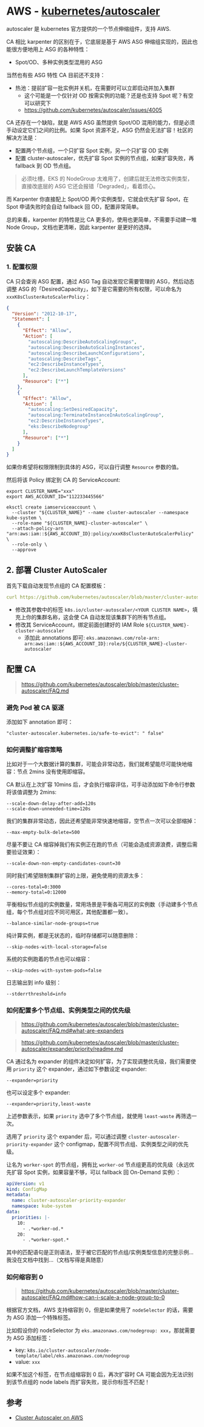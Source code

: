 # AWS - [kubernetes/autoscaler](https://github.com/kubernetes/autoscaler)

autoscaler 是 kubernetes 官方提供的一个节点伸缩组件，支持 AWS.

CA 相比 karpenter 的区别在于，它底层是基于 AWS ASG 伸缩组实现的，因此也能很方便地用上 ASG 的各种特性：

- Spot/OD、多种实例类型混用的 ASG

当然也有些 ASG 特性 CA 目前还不支持：

- 热池：提前扩容一批实例并关机，在需要时可以立即启动并加入集群
  - 这个可能是一个仅针对 OD 按需实例的功能？还是也支持 Spot 呢？有空可以研究下
  - https://github.com/kubernetes/autoscaler/issues/4005

CA 还存在一个缺陷，就是 AWS ASG 虽然提供 Spot/OD 混用的能力，但是必须手动设定它们之间的比例。如果 Spot 资源不足，ASG 仍然会无法扩容！社区的解决方法是：

- 配置两个节点组，一个只扩容 Spot 实例，另一个只扩容 OD 实例
- 配置 cluster-autoscaler，优先扩容 Spot 实例的节点组，如果扩容失败，再 fallback 到 OD 节点组。

>必须吐槽，EKS 的 NodeGroup 太难用了，创建后就无法修改实例类型，直接改底层的 ASG 它还会报错「Degraded」，看着烦心。

而 Karpenter 你直接配上 Spot/OD 两个实例类型，它就会优先扩容 Spot，在 Spot 申请失败时会自动 fallback 回 OD，配置非常简单。

总的来看，karpenter 的特性是比 CA 更多的，使用也更简单，不需要手动建一堆 Node Group，文档也更清晰，因此 karpenter 是更好的选择。

## 安装 CA

### 1. 配置权限

CA 只会查询 ASG 配置，通过 ASG Tag 自动发现它需要管理的 ASG，然后动态调整 ASG 的「DesiredCapacity」，如下是它需要的所有权限，可以命名为 `xxxK8sClusterAutoScalerPolicy`：

```json
{
  "Version": "2012-10-17",
  "Statement": [
    {
      "Effect": "Allow",
      "Action": [
        "autoscaling:DescribeAutoScalingGroups",
        "autoscaling:DescribeAutoScalingInstances",
        "autoscaling:DescribeLaunchConfigurations",
        "autoscaling:DescribeTags",
        "ec2:DescribeInstanceTypes",
        "ec2:DescribeLaunchTemplateVersions"
      ],
      "Resource": ["*"]
    },
    {
      "Effect": "Allow",
      "Action": [
        "autoscaling:SetDesiredCapacity",
        "autoscaling:TerminateInstanceInAutoScalingGroup",
        "ec2:DescribeInstanceTypes",
        "eks:DescribeNodegroup"
      ],
      "Resource": ["*"]
    }
  ]
}
```

如果你希望将权限限制到具体的 ASG，可以自行调整 `Resource` 参数的值。

然后将该 Policy 绑定到 CA 的 ServiceAccount:

```shell
export CLUSTER_NAME="xxx"
export AWS_ACCOUNT_ID="112233445566"

eksctl create iamserviceaccount \
  --cluster "${CLUSTER_NAME}" --name cluster-autoscaler --namespace kube-system \
  --role-name "${CLUSTER_NAME}-cluster-autoscaler" \
  --attach-policy-arn "arn:aws:iam::${AWS_ACCOUNT_ID}:policy/xxxK8sClusterAutoScalerPolicy" \
  --role-only \
  --approve
```

## 2. 部署 Cluster AutoScaler

首先下载自动发现节点组的 CA 配置模板：

```yaml
curl https://github.com/kubernetes/autoscaler/blob/master/cluster-autoscaler/cloudprovider/aws/examples/cluster-autoscaler-autodiscover.yaml
```

- 修改其参数中的标签 `k8s.io/cluster-autoscaler/<YOUR CLUSTER NAME>`，填充上你的集群名称，这会使 CA 自动发现该集群下的所有节点组。
- 修改其 ServiceAccount，绑定前面创建好的 IAM Role `${CLUSTER_NAME}-cluster-autoscaler`
  - 添加此 annotations 即可: `eks.amazonaws.com/role-arn: arn:aws:iam::${AWS_ACCOUNT_ID}:role/${CLUSTER_NAME}-cluster-autoscaler`

## 配置 CA

>https://github.com/kubernetes/autoscaler/blob/master/cluster-autoscaler/FAQ.md

### 避免 Pod 被 CA 驱逐

添加如下 annotation 即可：

```
"cluster-autoscaler.kubernetes.io/safe-to-evict": " false"
```

### 如何调整扩缩容策略

比如对于一个大数据计算的集群，可能会非常动态，我们就希望能尽可能快地缩容：节点 2mins 没有使用即缩容。

CA 默认在上次扩容 10mins 后，才会执行缩容评估，可手动添加如下命令行参数将该值调整为 2mins:

```
--scale-down-delay-after-add=120s
--scale-down-unneeded-time=120s
```

我们的集群非常动态，因此还希望能非常快速地缩容，空节点一次可以全部缩掉：

```
--max-empty-bulk-delete=500
```

尽量不要让 CA 缩容掉我们有实例正在跑的节点（可能会造成资源浪费，调整后需要验证效果）：

```
--scale-down-non-empty-candidates-count=30
```

同时我们希望限制集群扩容的上限，避免使用的资源太多：

```
--cores-total=0:3000
--memory-total=0:12000
```

平衡相似节点组的实例数量，常用场景是平衡各可用区的实例数（手动建多个节点组，每个节点组对应不同可用区，其他配置都一致）。

```
--balance-similar-node-groups=true
```

纯计算实例，都是无状态的，临时存储都可以随意删除：

```
--skip-nodes-with-local-storage=false
```

系统的实例跑着的节点也可以缩容：

```
--skip-nodes-with-system-pods=false
```

日志输出到 info 级别：

```
--stderrthreshold=info
```


### 如何配置多个节点组、实例类型之间的优先级

>https://github.com/kubernetes/autoscaler/blob/master/cluster-autoscaler/FAQ.md#what-are-expanders

>https://github.com/kubernetes/autoscaler/blob/master/cluster-autoscaler/expander/priority/readme.md

CA 通过名为 expander 的组件决定如何扩容，为了实现调整优先级，我们需要使用 `priority` 这个 expander，通过如下参数设定 expander:

```
--expander=priority
```

也可以设定多个 expander:

```
--expander=priority,least-waste
```

上述参数表示，如果 `priority` 选中了多个节点组，就使用 `least-waste` 再筛选一次。

选用了 `priority` 这个 expander 后，可以通过调整 `cluster-autoscaler-priority-expander` 这个 configmap，配置不同节点组、实例类型之间的优先级。

让名为 `worker-spot` 的节点组，拥有比 `worker-od` 节点组更高的优先级（永远优先扩容 Spot 实例，如果容量不够，可以 fallback 回 On-Demand 实例）：

```yaml
apiVersion: v1
kind: ConfigMap
metadata:
  name: cluster-autoscaler-priority-expander
  namespace: kube-system
data:
  priorities: |-
    10:
      - .*worker-od.*
    20:
      - .*worker-spot.*    
```

其中的匹配语句是正则语法，至于被它匹配的节点组/实例类型信息的完整示例...我没在文档中找到...（文档写得是真随意）


### 如何缩容到 0

>https://github.com/kubernetes/autoscaler/blob/master/cluster-autoscaler/FAQ.md#how-can-i-scale-a-node-group-to-0

根据官方文档，AWS 支持缩容到 0，但是如果使用了 `nodeSelector` 的话，需要为 ASG 添加一个特殊标签。

比如假设你的 nodeSelector 为 `eks.amazonaws.com/nodegroup: xxx`，那就需要为 ASG 添加标签：

- key: `k8s.io/cluster-autoscaler/node-template/label/eks.amazonaws.com/nodegroup`
- value: `xxx`

如果不加这个标签，在节点组缩容到 0 后，再次扩容时 CA 可能会因为无法识别到该节点组的 node labels 而扩容失败，提示你标签不匹配！


## 参考

- [Cluster Autoscaler on AWS](https://github.com/kubernetes/autoscaler/tree/master/cluster-autoscaler/cloudprovider/aws)


